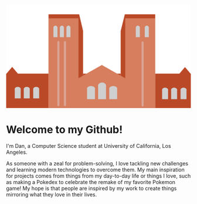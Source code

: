 ![UCLA '23. Go Bruins!](royce.svg)
# Welcome to my Github!
I'm Dan, a Computer Science student at University of California, Los Angeles.

As someone with a zeal for problem-solving, I love tackling new challenges and learning modern technologies to overcome them. 
My main inspiration for projects comes from things from my day-to-day life or things I love, such as making a Pokedex to celebrate 
the remake of my favorite Pokemon game! My hope is that people are inspired by my work to create things mirroring what they love in their lives.

